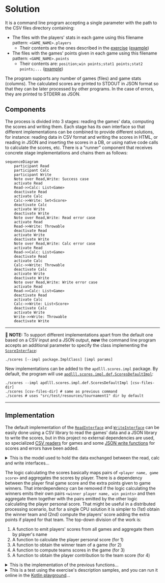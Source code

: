 # Solution

It is a command line program accepting a single parameter with the path to the CSV files directory containing:
* The files with the players' stats in each game using this filename pattern: `<GAME_NAME>.players`
  * Their contents are the ones described in the [exercise](exercise.md) ([example](../src/test/resources/tournament1/PAINTBALL.players))
* The files with the games' points given in each game using this filename pattern: `<GAME_NAME>.points`
  * Their contents are: `position;win points;stat1 points;stat2 points;...` ([example](../src/test/resources/tournament1/PAINTBALL.points))

The program supports any number of games (files) and game stats (columns). The calculated scores are printed to STDOUT in JSON format so that they can be later processed by other programs. In the case of errors, they are printed to STDERR as JSON.

## Components

The process is divided into 3 stages: reading the games' data, computing the scores and writing them. Each stage has its own interface so that different implementations can be combined to provide different solutions, for instance: reading data in CSV format and writing the scores in HTML, or reading in JSON and inserting the scores in a DB, or using native code calls to calculate the scores, etc. There is a "runner" component that receives concrete stage implementations and chains them as follows:

```mermaid
sequenceDiagram
    participant Read
    participant Calc
    participant Write
    Note over Read,Write: Success case
    activate Read
    Read->>Calc: List<Game>
    deactivate Read
    activate Calc
    Calc->>Write: Set<Score>
    deactivate Calc
    activate Write
    deactivate Write
    Note over Read,Write: Read error case
    activate Read 
    Read->>Write: Throwable
    deactivate Read
    activate Write
    deactivate Write
    Note over Read,Write: Calc error case    
    activate Read 
    Read->>Calc: List<Game>
    deactivate Read
    activate Calc
    Calc->>Write: Throwable
    deactivate Calc
    activate Write
    deactivate Write
    Note over Read,Write: Write error case
    activate Read 
    Read->>Calc: List<Game>
    deactivate Read
    activate Calc
    Calc->>Write: List<Score>
    deactivate Calc
    activate Write
    Write->>Write: Throwable
    deactivate Write        
```

---
📝️️ **NOTE:** To support different implementations apart from the default one based on a CSV input and a JSON output, **now** the command line program accepts an additional parameter to specify the class implementing the [`ScoreInterface`](../src/main/kotlin/apdlll/scores/model/ScoresInterfaces.kt):

```shell
./scores [--impl package.ImplClass] [impl params]
```

New implementations can be added to the `apdlll.scores.impl` package. By default, the program will use [`apdlll.scores.impl.def.ScoresDefaultImpl`](../src/main/kotlin/apdlll/scores/impl/def/ScoresDefaultImpl.kt):

```shell
./scores --impl apdlll.scores.impl.def.ScoresDefaultImpl [csv-files-dir]
./scores [csv-files-dir] # same as previous command
./scores # uses "src/test/resources/tournament1" dir by default
```

---

## Implementation

The default implementation of the [`ReadInterface`](../src/main/kotlin/apdlll/scores/impl/def/CsvFilesReadImpl.kt) and [`WriteInterface`](../src/main/kotlin/apdlll/scores/impl/def/StdOutJsonWriteImpl.kt) can be easily done using a CSV library to read the games' data and a JSON library to write the scores, but in this project no external dependencies are used, so specialized [CSV readers](../src/main/kotlin/apdlll/scores/reader/csv) for games and some [JSON write functions](../src/main/kotlin/apdlll/scores/writer/JsonWriteExtensions.kt) for scores and errors have been added.

<details>
  <summary>This is the model used to hold the data exchanged between the read, calc and write interfaces...</summary>

```kotlin
data class Player(val name: String, val team: String,
                  val stats: List<Int>, val statsPoints: List<Int>, val winPoints: Int)
data class Game  (val name: String, val players: Set<Player>,
                  val lowestTeamScoreWins: Boolean, val teamScoreStatIndex: Int)
data class Score (val player: String, val points: Int)
```

</details>

The logic calculating the scores basically maps pairs of `<player name, game score>` and aggregates the scores by player. There is a dependency between the player final game score and the extra points given to game winners. That interdependency can be removed if the logic calculating the winners emits their own pairs `<winner player name, win points>` and then aggregate them together with the pairs emitted by the other logic calculating the player personal score. That might be useful in a distributed processing scenario, but for a single CPU solution it is simpler to (1st) obtain the winner team and (2nd) compute the players' score adding the extra points if played for that team. The top-down division of the work is:

1. A function to emit players' scores from all games and aggregate them by player's name
2. A function to calculate the player personal score (for 1)
3. A function to obtain the winner team of a game (for 2)
4. A function to compute teams scores in the game (for 3)
5. A function to obtain the player contribution to the team score (for 4)

<details>
  <summary>This is the implementation of the previous functions...</summary>

```kotlin
fun getPlayerTeamScore(player: Player, game: Game) =
  player.stats[game.teamScoreStatIndex].run { if (game.lowestTeamScoreWins) unaryMinus() else this }

fun getTeamsScores(game: Game) = game.players.fold(mutableMapOf<String, Int>()) { acc, player ->
  acc.compute(player.team) { _, points -> (points ?: 0) + getPlayerTeamScore(player, game) }.run { acc }
}

fun getWinnerTeam(game: Game) = getTeamsScores(game).entries.fold(null as String? to Int.MIN_VALUE) {
  acc, teamScore ->
    if (acc.second < teamScore.value) teamScore.toPair()
    else if (acc.second == teamScore.value) null to teamScore.value
    else acc
}.first

fun getPlayerPersonalScore(player: Player, winnerTeam: String?) =
  player.stats.mapIndexed {
      index, statValue -> statValue * player.statsPoints[index]
  }.reduce {
      acc, score -> acc + score
  }.plus(if (player.team == winnerTeam) player.winPoints else 0)

operator fun Score.plus(other: Score?) = copy(points = this.points + (other?.points ?: 0))

fun calculateScores(gamesData: List<Game>) = gamesData.flatMap { game ->
  val winnerTeam = getWinnerTeam(game)
  game.players.map { player -> Score(player.name, getPlayerPersonalScore(player, winnerTeam)) }
}.fold(mutableMapOf<String, Score>()) {
  acc, score -> acc.compute(score.player) { _, totalScore -> score + totalScore }.run { acc }
}.values.toSet()
```
</details>

<details>
  <summary>This is a test using the exercise's description samples, and you can run it online in the <a href="https://pl.kotl.in/Uij68uwer" target="_blank">Kotlin playground</a>...</summary>

```kotlin
val paintballWinPoints = 10
// Paintball stats: flags captured, kills, deaths
val backPoints  = listOf(3, 1, -3)
val midPoints   = listOf(2, 2, -2)
val frontPoints = listOf(1, 3, -1)
val paintballPlayers = setOf(
  Player("Tyrion", "Lannister", listOf( 0, 5, 4), backPoints , paintballWinPoints),
  Player("Bronn" , "Lannister", listOf( 0, 8, 3), midPoints  , paintballWinPoints),
  Player("Jaime" , "Lannister", listOf(10, 4, 7), frontPoints, paintballWinPoints),
  Player("Varys" , "Stark"    , listOf( 0, 5, 2), backPoints , paintballWinPoints),
  Player("Hodor" , "Stark"    , listOf( 2, 7, 8), midPoints  , paintballWinPoints),
  Player("Arya"  , "Stark"    , listOf(10, 2, 7), frontPoints, paintballWinPoints))

val kartingWinPoints = 1
// Karting stats: finish position, positions gained, fastest laps
val fastPoints   = listOf(-3, 1, 1)
val normalPoints = listOf(-2, 1, 2)
val slowPoints   = listOf(-1, 1, 3)
val kartingPlayers = setOf(
  Player("Tyrion", "Lannister", listOf(1,  0, 15), fastPoints  , kartingWinPoints),
  Player("Jaime" , "Lannister", listOf(3, -1,  1), normalPoints, kartingWinPoints),
  Player("Varys" , "Lannister", listOf(6, -1,  0), slowPoints  , kartingWinPoints),
  Player("Arya"  , "Stark"    , listOf(2,  1,  4), fastPoints  , kartingWinPoints),
  Player("Bronn" , "Stark"    , listOf(4,  0,  0), normalPoints, kartingWinPoints),
  Player("Hodor" , "Stark"    , listOf(5,  1,  0), slowPoints  , kartingWinPoints))

val games = listOf(
  Game("Paintball", paintballPlayers, false, 0),
  Game("Karting"  , kartingPlayers  , true , 0))

println(calculateScores(games).sortedBy { it.points }.joinToString(System.lineSeparator()))
```
</details>
